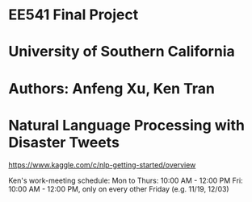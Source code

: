 # EE541 Final Project
# University of Southern California
# Authors: Anfeng Xu, Ken Tran
# Natural Language Processing with Disaster Tweets 

https://www.kaggle.com/c/nlp-getting-started/overview

Ken's work-meeting schedule:
Mon to Thurs:     10:00 AM - 12:00 PM
Fri:              10:00 AM - 12:00 PM, only on every other Friday (e.g. 11/19, 12/03)

